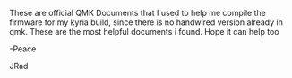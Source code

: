 These are official QMK Documents that I used to help me compile the firmware for my kyria build, since there is no handwired version already in qmk. These are the most helpful documents i found. Hope it can help too

-Peace

JRad